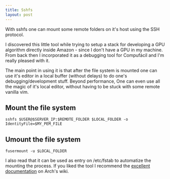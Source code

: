 ```yaml
---
title: Sshfs
layout: post
---
```


With sshfs one can mount some remote folders on it's host using the SSH
protocol.

I discovered this little tool while trying to setup a stack for
developing a GPU algorithm directly inside Amazon - since I don't have
a GPU in my machine. From back then I incorporated it as a
debugging tool for Compufácil and I'm really pleased with it.

The main point in using it is that after the file system is mounted
one can use it's editor in a local buffer (without delays) to do
one's debugging/development stuff. Beyond performance, One can even use all
the magic of it's local editor, without having to be stuck with some
remote vanilla vim.


Mount the file system
--------------------

```
sshfs $USER@$SERVER_IP:$REMOTE_FOLDER $LOCAL_FOLDER -o IdentityFile=$MY_PEM_FILE
```

Umount the file system
---------------------
```
fusermount -u $LOCAL_FOLDER
```

I also read that it can be used as entry on /etc/fstab to automatize the mounting the process. If you liked the tool I recommend the [excellent documentation](https://wiki.archlinux.org/index.php/SSHFS) on Arch's wiki.
